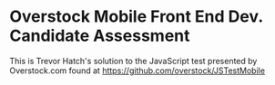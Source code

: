 # Overstock Mobile Front End Dev. Candidate Assessment

This is Trevor Hatch's solution to the JavaScript test presented by Overstock.com found at <https://github.com/overstock/JSTestMobile>

